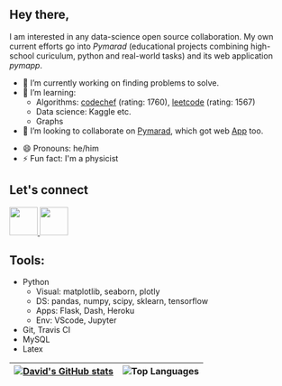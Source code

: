 ## Hey there,

I am interested in any data-science open source collaboration. My own current efforts go into *Pymarad* (educational projects combining high-school curiculum, python and real-world tasks) and its web application *pymapp*.

<!--
**palec87/palec87** is a ✨ _special_ ✨ repository because its `README.md` (this file) appears on your GitHub profile.

Here are some ideas to get you started:
-->
- 🔭 I’m currently working on finding problems to solve.
- 🌱 I’m learning:
    * Algorithms: [codechef](https://www.codechef.com/users/palec87) (rating: 1760), [leetcode](https://leetcode.com/palec87/) (rating: 1567)
    * Data science: Kaggle etc.
    * Graphs
- 👯 I’m looking to collaborate on [Pymarad](https://tutor-online.biz/), which got web [App](https://pymarad-app.herokuapp.com/) too.
<!-- - 🤔 I’m looking for help with 
- 💬 Ask me about ...
-->
- 😄 Pronouns: he/him
- ⚡ Fun fact: I'm a physicist

## Let's connect
<a href="https://linkedin.com/in/david-palecek-49478b21b/">
    <img height="50" src="https://cdn2.iconfinder.com/data/icons/social-icon-3/512/social_style_3_in-306.png"/>
</a>

<a href="mailto:ddthumb@gmail.com">
    <img height="50" src="https://www.vectorlogo.zone/logos/gmail/gmail-tile.svg"/>
</a>


## Tools:
* Python
  * Visual: matplotlib, seaborn, plotly
  * DS: pandas, numpy, scipy, sklearn, tensorflow
  * Apps: Flask, Dash, Heroku
  * Env: VScode, Jupyter
* Git, Travis CI
* MySQL
* Latex


| [![David's GitHub stats](https://github-readme-stats.vercel.app/api?username=palec87&theme=radical)](https://github.com/palec87/github-readme-stats) | ![Top Languages](https://github-readme-stats.vercel.app/api/top-langs/?username=palec87&hide=Jupyter%20Notebook&show_icons=true&langs_count=8&theme=radical&locale=en&layout=compact) |
| --- | --- |
